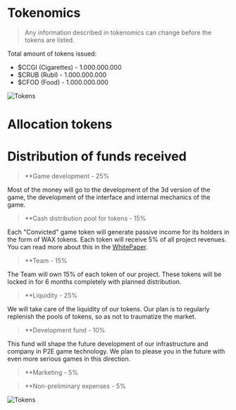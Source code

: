 # Tokenomics
> Any information described in tokenomics can change before the tokens are listed. 

Total amount of tokens issued:
- $CCGI (Cigarettes) - 1.000.000.000 
- $CRUB (Rubl) - 1.000.000.000 
- $CFOD (Food) - 1.000.000.000

![Tokens](https://github.com/verscorp/convicted-site-files/blob/main/images/tokens.svg) 

# Allocation tokens



# Distribution of funds received
>**Game development - 25%

Most of the money will go to the development of the 3d version of the game, the development of the interface and internal mechanics of the game.

>**Cash distribution pool for tokens - 15%

Each "Convicted" game token will generate passive income for its holders in the form of WAX tokens. Each token will receive 5% of all project revenues.
You can read more about this in the [WhitePaper](http://161.35.217.137:9000/whitepaper).

>**Team - 15%

The Team will own 15% of each token of our project. These tokens will be locked in for 6 months completely with planned distribution.

>**Liquidity - 25%

We will take care of the liquidity of our tokens. Our plan is to regularly replenish the pools of tokens, so as not to traumatize the market.

>**Development fund - 10%

This fund will shape the future development of our infrastructure and company in P2E game technology. We plan to please you in the future with even more serious games in this direction.

>**Marketing - 5%

>**Non-preliminary expenses - 5%



![Tokens](https://github.com/verscorp/convicted-site-files/blob/main/images/funds.png) 
